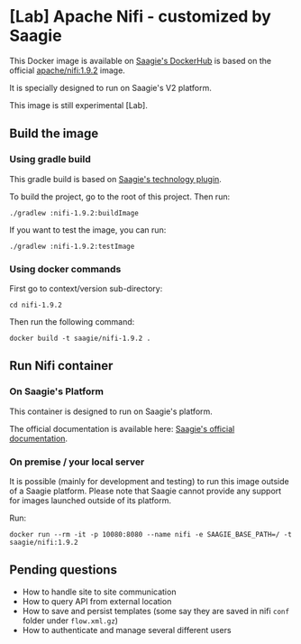 # [Lab] Apache Nifi - customized by Saagie

This Docker image is available on [Saagie's DockerHub](https://hub.docker.com/r/saagie/nifi) is based on the official [apache/nifi:1.9.2](https://hub.docker.com/r/apache/nifi/) image.

It is specially designed to run on Saagie's V2 platform.

This image is still experimental [Lab].

## Build the image

### Using gradle build 

This gradle build is based on [Saagie's technology plugin](https://github.com/saagie/technologies-plugin). 

To build the project, go to the root of this project.
Then run:

```
./gradlew :nifi-1.9.2:buildImage
```

If you want to test the image, you can run:
```
./gradlew :nifi-1.9.2:testImage
```

### Using docker commands

First go to context/version sub-directory:

```
cd nifi-1.9.2
```

Then run the following command:
```
docker build -t saagie/nifi-1.9.2 .
```
     
## Run Nifi container

### On Saagie's Platform 

This container is designed to run on Saagie's platform.

The official documentation is available here: [Saagie's official documentation](https://docs.saagie.io/product/latest/sdk/index.html).

### On premise / your local server

It is possible (mainly for development and testing) to run this image outside of a Saagie platform.
Please note that Saagie cannot provide any support for images launched outside of its platform.

Run: 
```
docker run --rm -it -p 10080:8080 --name nifi -e SAAGIE_BASE_PATH=/ -t saagie/nifi:1.9.2
```

## Pending questions
 - How to handle site to site communication
 - How to query API from external location
 - How to save and persist templates (some say they are saved in nifi `conf` folder under `flow.xml.gz`)
 - How to authenticate and manage several different users
